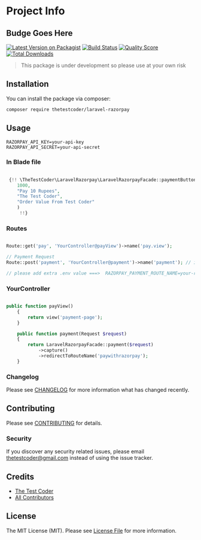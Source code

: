 # Project Info

## Budge Goes Here

[![Latest Version on Packagist](https://img.shields.io/packagist/v/thetestcoder/laravel-razorpay.svg?style=flat-square)](https://packagist.org/packages/thetestcoder/laravel-razorpay)
[![Build Status](https://img.shields.io/travis/thetestcoder/laravel-razorpay/master.svg?style=flat-square)](https://travis-ci.org/thetestcoder/laravel-razorpay)
[![Quality Score](https://img.shields.io/scrutinizer/g/thetestcoder/laravel-razorpay.svg?style=flat-square)](https://scrutinizer-ci.com/g/thetestcoder/laravel-razorpay)
[![Total Downloads](https://img.shields.io/packagist/dt/thetestcoder/laravel-razorpay.svg?style=flat-square)](https://packagist.org/packages/thetestcoder/laravel-razorpay)

> This package is under development so please use at your own risk

## Installation

You can install the package via composer:

```bash
composer require thetestcoder/laravel-razorpay
```

## Usage

``` env
RAZORPAY_API_KEY=your-api-key
RAZORPAY_API_SECRET=your-api-secret

```

### In Blade file

``` php

 {!! \TheTestCoder\LaravelRazorpay\LaravelRazorpayFacade::paymentButton(
    1000,
    "Pay 10 Rupees",
    "The Test Coder",
    "Order Value From Test Coder"
    )
     !!}

```

### Routes

``` php

Route::get('pay', 'YourController@payView')->name('pay.view');

// Payment Request
Route::post('payment', 'YourController@payment')->name('payment'); // if you change name('your custom name')

// please add extra .env value ===>  RAZORPAY_PAYMENT_ROUTE_NAME=your-route-name 

```

### YourController

``` php

public function payView()
    {
        return view('payment-page');
    }

    public function payment(Request $request)
    {
        return LaravelRazorpayFacade::payment($request)
            ->capture()
            ->redirectToRouteName('paywithrazorpay');
    }

```

### Changelog

Please see [CHANGELOG](CHANGELOG.md) for more information what has changed recently.

## Contributing

Please see [CONTRIBUTING](.github/CONTRIBUTING.md) for details.

### Security

If you discover any security related issues, please email thetestcoder@gmail.com instead of using the issue tracker.

## Credits

- [The Test Coder](https://github.com/thetestcoder)
- [All Contributors](../../contributors)

## License

The MIT License (MIT). Please see [License File](LICENSE.md) for more information.
